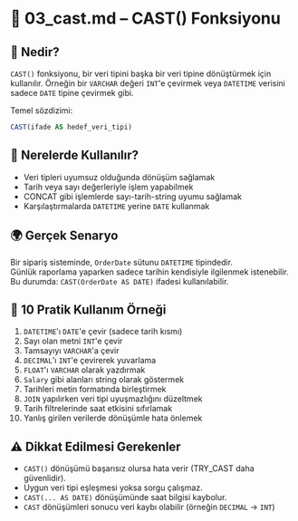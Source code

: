 # 📘 03_cast.md – CAST() Fonksiyonu

## 🧠 Nedir?

`CAST()` fonksiyonu, bir veri tipini başka bir veri tipine dönüştürmek için kullanılır. Örneğin bir `VARCHAR` değeri `INT`'e çevirmek veya `DATETIME` verisini sadece `DATE` tipine çevirmek gibi.

Temel sözdizimi:
```sql
CAST(ifade AS hedef_veri_tipi)
```

## 🎯 Nerelerde Kullanılır?

- Veri tipleri uyumsuz olduğunda dönüşüm sağlamak
- Tarih veya sayı değerleriyle işlem yapabilmek
- CONCAT gibi işlemlerde sayı-tarih-string uyumu sağlamak
- Karşılaştırmalarda `DATETIME` yerine `DATE` kullanmak

## 🌍 Gerçek Senaryo

Bir sipariş sisteminde, `OrderDate` sütunu `DATETIME` tipindedir.  
Günlük raporlama yaparken sadece tarihin kendisiyle ilgilenmek istenebilir.  
Bu durumda: `CAST(OrderDate AS DATE)` ifadesi kullanılabilir.

## 🧪 10 Pratik Kullanım Örneği

1. `DATETIME`'ı `DATE`'e çevir (sadece tarih kısmı)
2. Sayı olan metni `INT`'e çevir
3. Tamsayıyı `VARCHAR`'a çevir
4. `DECIMAL`'ı `INT`'e çevirerek yuvarlama
5. `FLOAT`'ı `VARCHAR` olarak yazdırmak
6. `Salary` gibi alanları string olarak göstermek
7. Tarihleri metin formatında birleştirmek
8. `JOIN` yapılırken veri tipi uyuşmazlığını düzeltmek
9. Tarih filtrelerinde saat etkisini sıfırlamak
10. Yanlış girilen verilerde dönüşümle hata önlemek

## ⚠️ Dikkat Edilmesi Gerekenler

- `CAST()` dönüşümü başarısız olursa hata verir (TRY_CAST daha güvenlidir).
- Uygun veri tipi eşleşmesi yoksa sorgu çalışmaz.
- `CAST(... AS DATE)` dönüşümünde saat bilgisi kaybolur.
- `CAST` dönüşümleri sonucu veri kaybı olabilir (örneğin `DECIMAL` → `INT`)